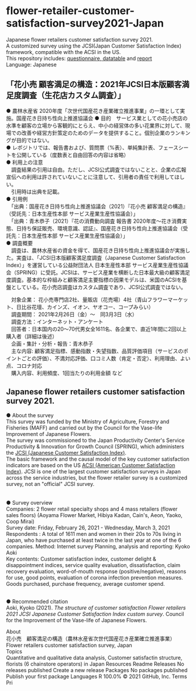 # flower-retailer-customer-satisfaction-survey2021-Japan
Japanese flower retailers customer satisfaction survey 2021.  
A customized survey using the JCSI(Japan Customer Satisfaction Index) framework, compatible with the ACSI in the US.  
This repository includes: [questionnaire, datatable](https://github.com/gerdaresearch/flower-retailer-customer-satisfaction-survey2021-Japan/blob/main/JCSI_consumer_satisfaction_survey_TABLE_flower_retailer_2021.pdf) and [report](https://github.com/gerdaresearch/flower-retailer-customer-satisfaction-survey2021-Japan/blob/main/JCSI_consumer_satisfaction_survey_REPORT_flower_retailer_2021.pdf)  
Language: Japanese 
<br>

## 「花小売 顧客満足の構造：2021年JCSI日本版顧客満足度調査（生花店カスタム調査）」
● 農林水産省 2020年度「次世代国産花き産業確立推進事業」の一環として実施。国産花き日持ち性向上推進協議会
● 目的　サービス業としての花小売店の水準を顧客の立場から客観的にとらえ、中小の経営体の多い花業界に対して、現場での改善や経営方針策定のためのデータを提供すること。個別企業のランキングが目的ではない。  
● レポジトリでは、報告書および、質問票（%表）、単純集計表、フェースシートを公開している（度数表と自由回答の内容は省略）  
● 利用上の注意  
　調査結果の引用は自由。ただし、JCSI公式調査ではないことと、企業の広報宣伝への利用は許されていないことに注意して、引用者の責任で利用してほしい。  
　引用時は出典を記載。  
● 引用例  
　「出典：国産花き日持ち性向上推進協議会（2021）『花小売 顧客満足の構造』（受託先：日本生産性本部 サービス産業生産性協議会）」  
　「出典：青木恭子（2021）『花の消費動向調査 報告書 2020年度～花き消費実態、日持ち保証販売、環境意識、認証』、国産花き日持ち性向上推進協議会（受託先：日本生産性本部 サービス産業生産性協議会）」  
● 調査概要  
　調査は、農林水産省の資金を得て、国産花き日持ち性向上推進協議会が実施した。実査は、「JCSI日本版顧客満足度調査（Japanese Customer Satisfaction Index）」を運営している公益財団法人 日本生産性本部 サービス産業生産性協議会（SPRING）に受託。JCSIは、サービス産業を横断した日本最大級の顧客満足度調査。基本的な枠組みと顧客満足主要指標の因果モデルは、米国のACSIを基盤としている。花小売店調査はカスタム調査であり、JCSI公式調査ではない。  

　対象企業： 花小売専門店2社、量販店（花売場）4社（青山フラワーマーケット、日比谷花壇、カインズ、イオン、ヤオコー、コープみらい）  
　調査期間：	2021年2月26日（金）～　同3月3日（水）  
　調査方法：インターネット・アンケート  
　回答者：日本国内の20～70代男女全1611名、各企業で、直近1年間に2回以上購入者（詳細は後述）  
　企画・集計・分析・報告：青木恭子  
　主な内容: 顧客満足指標、感動指数・失望指数、品質評価項目（サービスのポイントごとの評価）、不満対応評価、口コミ人数（肯定・否定）、利用理由、よい点、コロナ対応  
　購入内容、利用頻度、1回当たりの利用金額 など　　
<br>

## Japanese flower retailers customer satisfaction survey 2021.  
● About the survey  
This survey was funded by the Ministry of Agriculture, Forestry and Fisheries (MAFF) and carried out by the Council for the Vase-life Improvement of Japanese Flowers.  
The survey was commissioned to the Japan Productivity Center's Service Productivity & Innovation for Growth Council (SPRING), which administers the [JCSI (Japanese Customer Satisfaction Index)](https://www.jpc-net.jp/research/jcsi/).   
The basic framework and the causal model of the key customer satisfaction indicators are based on the US [ACSI (American Customer Satisfaction Index)](https://www.theacsi.org/). 
JCSI is one of the largest customer satisfaction surveys in Japan across the service industries, but the flower retailer survey is a customized survey, not an "official" JCSI survey.  
<br>  
● Survey overview  
Companies: 2 flower retail specialty shops and 4 mass retailers (flower sales floors) (Aoyama Flower Market, Hibiya Kadan, Cain's, Aeon, Yaoko, Coop Mirai)  
Survey date: Friday, February 26, 2021 - Wednesday, March 3, 2021  
Respondents :  A total of 1611 men and women in their 20s to 70s living in Japan, who have purchased at least twice in the last year at one of the 6 companies. 
Method: Internet survey
Planning, analysis and reporting: Kyoko Aoki  
Key contents: Customer satisfaction index, customer delight & disappointment indices, service quality evaluation, dissatisfaction, claim recovery  evaluation, word-of-mouth response (positive/negative), reasons for use, good points, evaluation of corona infection prevention measures.   Goods purchased, purchase frequency, average customer spend.  
<br>

● Recommended citation  
Aoki, Kyoko (2021). *The structure of customer satisfaction Flower retailers 2021 JCSI Japanese Customer Satisfaction Index custom survey*. Council for the Improvement of the Vase-life of Japanese Flowers.  
 

About  
花小売　顧客満足の構造（農林水産省次世代国産花き産業確立推進事業）Flower retailers customer satisfaction survey, Japan  
Topics  
Quantitative and qualitative data analysis, Customer satisfactin structure, florists (6 chainstore operators) in Japan 
Resources
 Readme
Releases
No releases published
Create a new release
Packages
No packages published
Publish your first package
Languages
R
100.0%
© 2021 GitHub, Inc.
Terms
Pri
